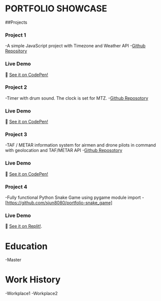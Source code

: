# PORTFOLIO SHOWCASE

##Projects
### Project 1
-A simple JavaScript project with Timezone and Weather API 
-[Github Repository](https://github.com/sjun8080/portfolio-weather.git)
### Live Demo
🔗 [See it on CodePen!](https://codepen.io/stevejun80/full/LEYLqpr)


### Project 2
-Timer with drum sound. The clock is set for MTZ.
-[Github Reposotory](https://github.com/sjun8080/portfolio-drumtimer.git)
### Live Demo
🔗 [See it on CodePen!](https://codepen.io/stevejun80/full/azbWPom)

### Project 3
-TAF / METAR information system for airmen and drone pilots in command with geolocation and TAF/METAR API
-[Github Reposotory](https://github.com/sjun8080/portfolio-TAF_METAR_report.git)
### Live Demo
🔗 [See it on CodePen!](https://codepen.io/stevejun80/full/ByadmwR)

### Project 4
-Fully functional Python Snake Game using pygame module import
-[https://github.com/sjun8080/portfolio-snake_game]
### Live Demo
🔗 [See it on Replit!](https://pygame-playground-sjun8080.replit.app/).

# Education
-Master

# Work History
-Workplace1
-Workplace2

